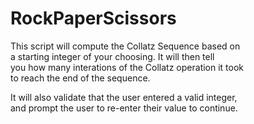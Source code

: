 # RockPaperScissors
This script will compute the Collatz Sequence based on  
a starting integer of your choosing. It will then tell  
you how many interations of the Collatz operation it took  
to reach the end of the sequence. 

It will also validate that the user entered a valid integer,  
and prompt the user to re-enter their value to continue.